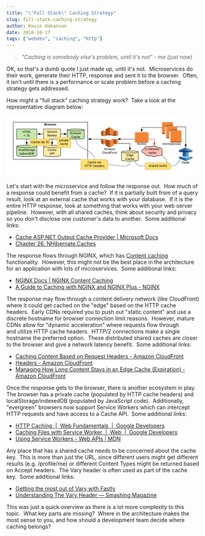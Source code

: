 ```yaml
---
title: "\"Full Stack\" Caching Strategy"
slug: full-stack-caching-strategy
author: Kevin Hakanson
date: 2018-10-17
tags: ["webdev", "caching", "http"]
---
```

> _"Caching is somebody else's problem, until it's not" - me (just now)_

OK, so that's a dumb quote I just made up, until it's not.  Microservices do their work, generate their HTTP, response and sent it to the browser.  Often, it isn't until there is a performance or scale problem before a caching strategy gets addressed.

How might a "full stack" caching strategy work?  Take a look at the representative diagram below:

![](images/pastedImage_5.png)

Let's start with the microservice and follow the response out.  How much of a response could benefit from a cache?  If it is partially built from of a query result, look at an external cache that works with your database.  If it is the entire HTTP response, look at something that works with your web server pipeline.  However, with all shared caches, think about security and privacy so you don't disclose one customer's data to another.  Some additional links:

* [Cache ASP.NET Output Cache Provider | Microsoft Docs](https://docs.microsoft.com/en-us/azure/redis-cache/cache-aspnet-output-cache-provider)
* [Chapter 26. NHibernate.Caches](http://nhibernate.info/doc/nhibernate-reference/caches.html#NHibernate.Caches.CoreDistributedCache.Redis)

The response flows through NGINX, which has [Content caching](https://www.nginx.com/products/nginx/caching/) functionality.  However, this might not be the best place in the architecture for an application with lots of microservices.  Some additional links:

* [NGINX Docs | NGINX Content Caching](https://docs.nginx.com/nginx/admin-guide/content-cache/content-caching/)
* [A Guide to Caching with NGINX and NGINX Plus - NGINX](https://www.nginx.com/blog/nginx-caching-guide/)  

The response may flow through a content delivery network (like CloudFront) where it could get cached on the "edge" based on the HTTP cache headers.  Early CDNs required you to push out "static content" and use a discrete hostname for browser connection limit reasons.  However, mature CDNs allow for "dynamic acceleration" where requests flow through and utilize HTTP cache headers.  HTTP/2 connections make a single hostname the preferred option.  These distributed shared caches are closer to the browser and give a network latency benefit.  Some additional links:

* [Caching Content Based on Request Headers - Amazon CloudFront](https://docs.aws.amazon.com/AmazonCloudFront/latest/DeveloperGuide/header-caching.html)
* [Headers - Amazon CloudFront](https://docs.aws.amazon.com/cloudfront/latest/APIReference/API_Headers.html) 
* [Managing How Long Content Stays in an Edge Cache (Expiration) - Amazon CloudFront](https://docs.aws.amazon.com/AmazonCloudFront/latest/DeveloperGuide/Expiration.html)

Once the response gets to the browser, there is another ecosystem in play.  The browser has a private cache (populated by HTTP cache headers) and localStorage/indexedDB (populated by JavaScript code).  Additionally, "evergreen" browsers now support Service Workers which can intercept HTTP requests and have access to a Cache API.  Some additional links:

* [HTTP Caching  |  Web Fundamentals  |  Google Developers](https://developers.google.com/web/fundamentals/performance/optimizing-content-efficiency/http-caching)
* [Caching Files with Service Worker  |  Web  |  Google Developers](https://developers.google.com/web/ilt/pwa/caching-files-with-service-worker)
* [Using Service Workers - Web APIs | MDN](https://developer.mozilla.org/en-US/docs/Web/API/Service_Worker_API/Using_Service_Workers)

Any place that has a shared cache needs to be concerned about the cache key.  This is more than just the URL, since different users might get different results (e.g. /profile/me) or different Content Types might be returned based on Accept headers.  The Vary header is often used as part of the cache key.  Some additional links:

* [Getting the most out of Vary with Fastly](https://www.fastly.com/blog/getting-most-out-vary-fastly) 
* [Understanding The Vary Header — Smashing Magazine](https://www.smashingmagazine.com/2017/11/understanding-vary-header/) 

This was just a quick overview as there is a lot more complexity to this topic.  What key parts are missing?  Where in the architecture makes the most sense to you, and how should a development team decide where caching belongs?